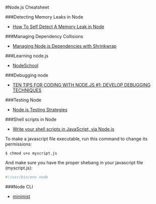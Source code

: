 #Node.js Cheatsheet

###Detecting Memory Leaks in Node

- [How To Self Detect A Memory Leak in Node](http://www.nearform.com/nodecrunch/self-detect-memory-leak-node/)

###Managing Dependency Collisions

- [Managing Node.js Dependencies with Shrinkwrap](http://blog.nodejs.org/2012/02/27/managing-node-js-dependencies-with-shrinkwrap/)

###Learning node.js

- [NodeSchool](http://nodeschool.io/)

###Debugging node

- [TEN TIPS FOR CODING WITH NODE.JS #1: DEVELOP DEBUGGING TECHNIQUES](http://www.nearform.com/nodecrunch/node-js-develop-debugging-techniques/)

###Testing Node

- [Node.js Testing Strategies](http://www.pluralsight.com/courses/nodejs-testing-strategies)

###Shell scripts in Node

- [Write your shell scripts in JavaScript, via Node.js](http://www.2ality.com/2011/12/nodejs-shell-scripting.html)

To make a javascript file executable, run this command to change its permissions:
```
$ chmod u+x myscript.js
```
And make sure you have the proper shebang in your javascript file (myscript.js):

```js
#!/usr/bin/env node
```

###Node CLI

- [minimist](https://github.com/substack/minimist)